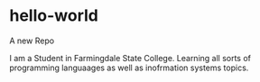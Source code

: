 # hello-world
A new  Repo

I am a Student in Farmingdale State College. Learning all sorts of programming languaages as well as inofrmation systems topics.
